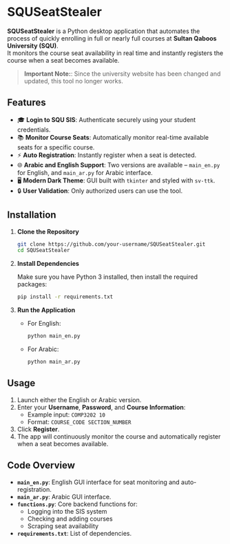 # SQUSeatStealer

**SQUSeatStealer** is a Python desktop application that automates the process of quickly enrolling in full or nearly full courses at **Sultan Qaboos University (SQU)**.  
It monitors the course seat availability in real time and instantly registers the course when a seat becomes available.

> **Important Note:**: Since the university website has been changed and updated, this tool no longer works.

## Features

- 🎓 **Login to SQU SIS**: Authenticate securely using your student credentials.
- 📚 **Monitor Course Seats**: Automatically monitor real-time available seats for a specific course.
- ⚡ **Auto Registration**: Instantly register when a seat is detected.
- 🌐 **Arabic and English Support**: Two versions are available – `main_en.py` for English, and `main_ar.py` for Arabic interface.
- 🖥️ **Modern Dark Theme**: GUI built with `tkinter` and styled with `sv-ttk`.
- 🔒 **User Validation**: Only authorized users can use the tool.

## Installation

1. **Clone the Repository**

   ```bash
   git clone https://github.com/your-username/SQUSeatStealer.git
   cd SQUSeatStealer
   ```

2. **Install Dependencies**

   Make sure you have Python 3 installed, then install the required packages:

   ```bash
   pip install -r requirements.txt
   ```

3. **Run the Application**

   - For English:
     ```bash
     python main_en.py
     ```

   - For Arabic:
     ```bash
     python main_ar.py
     ```

## Usage

1. Launch either the English or Arabic version.
2. Enter your **Username**, **Password**, and **Course Information**:
   - Example input: `COMP3202 10`
   - Format: `COURSE_CODE SECTION_NUMBER`
3. Click **Register**.
4. The app will continuously monitor the course and automatically register when a seat becomes available.

## Code Overview

- **`main_en.py`**: English GUI interface for seat monitoring and auto-registration.
- **`main_ar.py`**: Arabic GUI interface.
- **`functions.py`**: Core backend functions for:
  - Logging into the SIS system
  - Checking and adding courses
  - Scraping seat availability
- **`requirements.txt`**: List of dependencies.
